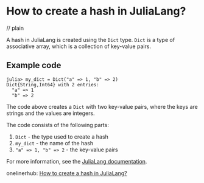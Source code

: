 # How to create a hash in JuliaLang?
// plain

A hash in JuliaLang is created using the `Dict` type. `Dict` is a type of associative array, which is a collection of key-value pairs.

## Example code

```
julia> my_dict = Dict("a" => 1, "b" => 2)
Dict{String,Int64} with 2 entries:
  "a" => 1
  "b" => 2
```

The code above creates a `Dict` with two key-value pairs, where the keys are strings and the values are integers.

The code consists of the following parts:

1. `Dict` - the type used to create a hash
2. `my_dict` - the name of the hash
3. `"a" => 1, "b" => 2` - the key-value pairs

For more information, see the [JuliaLang documentation](https://docs.julialang.org/en/v1/base/collections/#Base.Dict).

onelinerhub: [How to create a hash in JuliaLang?](https://onelinerhub.com/julialang/how-to-create-a-hash-in-julialang)